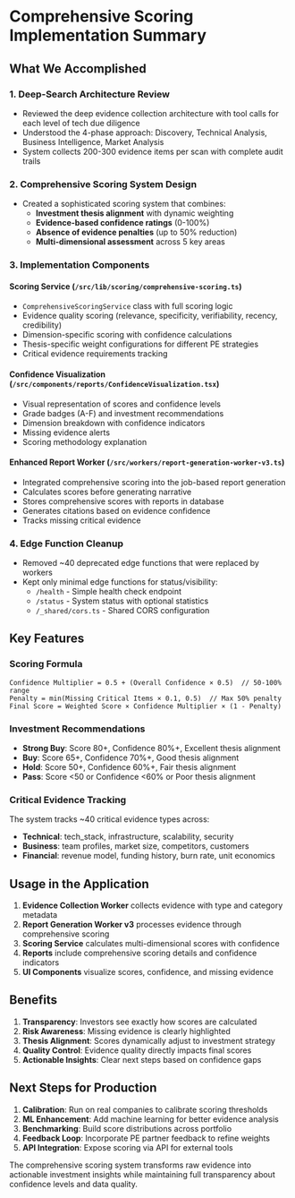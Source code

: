 # Comprehensive Scoring Implementation Summary

## What We Accomplished

### 1. Deep-Search Architecture Review
- Reviewed the deep evidence collection architecture with tool calls for each level of tech due diligence
- Understood the 4-phase approach: Discovery, Technical Analysis, Business Intelligence, Market Analysis
- System collects 200-300 evidence items per scan with complete audit trails

### 2. Comprehensive Scoring System Design
- Created a sophisticated scoring system that combines:
  - **Investment thesis alignment** with dynamic weighting
  - **Evidence-based confidence ratings** (0-100%)
  - **Absence of evidence penalties** (up to 50% reduction)
  - **Multi-dimensional assessment** across 5 key areas

### 3. Implementation Components

#### Scoring Service (`/src/lib/scoring/comprehensive-scoring.ts`)
- `ComprehensiveScoringService` class with full scoring logic
- Evidence quality scoring (relevance, specificity, verifiability, recency, credibility)
- Dimension-specific scoring with confidence calculations
- Thesis-specific weight configurations for different PE strategies
- Critical evidence requirements tracking

#### Confidence Visualization (`/src/components/reports/ConfidenceVisualization.tsx`)
- Visual representation of scores and confidence levels
- Grade badges (A-F) and investment recommendations
- Dimension breakdown with confidence indicators
- Missing evidence alerts
- Scoring methodology explanation

#### Enhanced Report Worker (`/src/workers/report-generation-worker-v3.ts`)
- Integrated comprehensive scoring into the job-based report generation
- Calculates scores before generating narrative
- Stores comprehensive scores with reports in database
- Generates citations based on evidence confidence
- Tracks missing critical evidence

### 4. Edge Function Cleanup
- Removed ~40 deprecated edge functions that were replaced by workers
- Kept only minimal edge functions for status/visibility:
  - `/health` - Simple health check endpoint
  - `/status` - System status with optional statistics
  - `/_shared/cors.ts` - Shared CORS configuration

## Key Features

### Scoring Formula
```
Confidence Multiplier = 0.5 + (Overall Confidence × 0.5)  // 50-100% range
Penalty = min(Missing Critical Items × 0.1, 0.5)  // Max 50% penalty
Final Score = Weighted Score × Confidence Multiplier × (1 - Penalty)
```

### Investment Recommendations
- **Strong Buy**: Score 80+, Confidence 80%+, Excellent thesis alignment
- **Buy**: Score 65+, Confidence 70%+, Good thesis alignment  
- **Hold**: Score 50+, Confidence 60%+, Fair thesis alignment
- **Pass**: Score <50 or Confidence <60% or Poor thesis alignment

### Critical Evidence Tracking
The system tracks ~40 critical evidence types across:
- **Technical**: tech_stack, infrastructure, scalability, security
- **Business**: team profiles, market size, competitors, customers
- **Financial**: revenue model, funding history, burn rate, unit economics

## Usage in the Application

1. **Evidence Collection Worker** collects evidence with type and category metadata
2. **Report Generation Worker v3** processes evidence through comprehensive scoring
3. **Scoring Service** calculates multi-dimensional scores with confidence
4. **Reports** include comprehensive scoring details and confidence indicators
5. **UI Components** visualize scores, confidence, and missing evidence

## Benefits

1. **Transparency**: Investors see exactly how scores are calculated
2. **Risk Awareness**: Missing evidence is clearly highlighted
3. **Thesis Alignment**: Scores dynamically adjust to investment strategy
4. **Quality Control**: Evidence quality directly impacts final scores
5. **Actionable Insights**: Clear next steps based on confidence gaps

## Next Steps for Production

1. **Calibration**: Run on real companies to calibrate scoring thresholds
2. **ML Enhancement**: Add machine learning for better evidence analysis
3. **Benchmarking**: Build score distributions across portfolio
4. **Feedback Loop**: Incorporate PE partner feedback to refine weights
5. **API Integration**: Expose scoring via API for external tools

The comprehensive scoring system transforms raw evidence into actionable investment insights while maintaining full transparency about confidence levels and data quality.